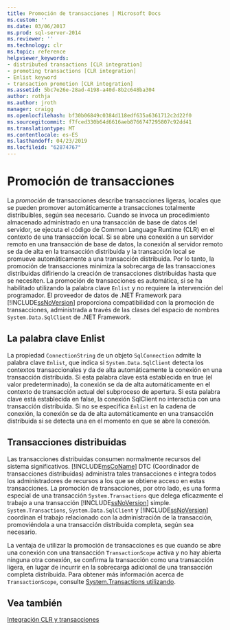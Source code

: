 ```yaml
---
title: Promoción de transacciones | Microsoft Docs
ms.custom: ''
ms.date: 03/06/2017
ms.prod: sql-server-2014
ms.reviewer: ''
ms.technology: clr
ms.topic: reference
helpviewer_keywords:
- distributed transactions [CLR integration]
- promoting transactions [CLR integration]
- Enlist keyword
- transaction promotion [CLR integration]
ms.assetid: 5bc7e26e-28ad-4198-a40d-8b2c648ba304
author: rothja
ms.author: jroth
manager: craigg
ms.openlocfilehash: bf30b06849c0384d118edf635a6361712c2d22f0
ms.sourcegitcommit: f7fced330b64d6616aeb8766747295807c92dd41
ms.translationtype: MT
ms.contentlocale: es-ES
ms.lasthandoff: 04/23/2019
ms.locfileid: "62874767"
---
```

# <a name="transaction-promotion"></a>Promoción de transacciones
  La *promoción* de transacciones describe transacciones ligeras, locales que se pueden promover automáticamente a transacciones totalmente distribuibles, según sea necesario. Cuando se invoca un procedimiento almacenado administrado en una transacción de base de datos del servidor, se ejecuta el código de Common Language Runtime (CLR) en el contexto de una transacción local.  Si se abre una conexión a un servidor remoto en una transacción de base de datos, la conexión al servidor remoto se da de alta en la transacción distribuida y la transacción local se promueve automáticamente a una transacción distribuida. Por lo tanto, la promoción de transacciones minimiza la sobrecarga de las transacciones distribuidas difiriendo la creación de transacciones distribuidas hasta que se necesiten. La promoción de transacciones es automática, si se ha habilitado utilizando la palabra clave `Enlist` y no requiere la intervención del programador. El proveedor de datos de .NET Framework para [!INCLUDE[ssNoVersion](../../includes/ssnoversion-md.md)] proporciona compatibilidad con la promoción de transacciones, administrada a través de las clases del espacio de nombres `System.Data.SqlClient` de .NET Framework.  
  
## <a name="the-enlist-keyword"></a>La palabra clave Enlist  
 La propiedad `ConnectionString` de un objeto `SqlConnection` admite la palabra clave `Enlist`, que indica si `System.Data.SqlClient` detecta los contextos transaccionales y da de alta automáticamente la conexión en una transacción distribuida. Si esta palabra clave está establecida en true (el valor predeterminado), la conexión se da de alta automáticamente en el contexto de transacción actual del subproceso de apertura. Si esta palabra clave está establecida en false, la conexión SqlClient no interactúa con una transacción distribuida. Si no se especifica `Enlist` en la cadena de conexión, la conexión se da de alta automáticamente en una transacción distribuida si se detecta una en el momento en que se abre la conexión.  
  
## <a name="distributed-transactions"></a>Transacciones distribuidas  
 Las transacciones distribuidas consumen normalmente recursos del sistema significativos. [!INCLUDE[msCoName](../../includes/msconame-md.md)] DTC (Coordinador de transacciones distribuidas) administra tales transacciones e integra todos los administradores de recursos a los que se obtiene acceso en estas transacciones. La promoción de transacciones, por otro lado, es una forma especial de una transacción `System.Transactions` que delega eficazmente el trabajo a una transacción [!INCLUDE[ssNoVersion](../../includes/ssnoversion-md.md)] simple. `System.Transactions`, `System.Data.SqlClient` y [!INCLUDE[ssNoVersion](../../includes/ssnoversion-md.md)] coordinan el trabajo relacionado con la administración de la transacción, promoviéndola a una transacción distribuida completa, según sea necesario.  
  
 La ventaja de utilizar la promoción de transacciones es que cuando se abre una conexión con una transacción `TransactionScope` activa y no hay abierta ninguna otra conexión, se confirma la transacción como una transacción ligera, en lugar de incurrir en la sobrecarga adicional de una transacción completa distribuida. Para obtener más información acerca de `TransactionScope`, consulte [System.Transactions utilizando](../native-client-ole-db-transactions/transactions.md).  
  
## <a name="see-also"></a>Vea también  
 [Integración CLR y transacciones](clr-integration-and-transactions.md)  
  
  
